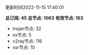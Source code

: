 更新时间2022-11-15 17:40:01

**总订阅: 45**
**总节点: 1063**
**有效节点: 163**
- trojan节点: 32
- ss节点: 5
- v2ray节点: 116
- ssr节点: 10
